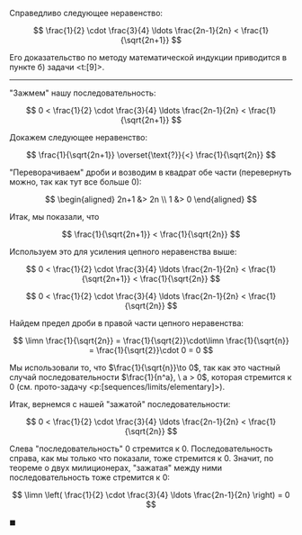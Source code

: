 Справедливо следующее неравенство:

$$ \frac{1}{2} \cdot \frac{3}{4} \ldots \frac{2n-1}{2n} < \frac{1}{\sqrt{2n+1}} $$

Его доказательство по методу математической индукции приводится в пункте б) задачи <t:[9]>.

---

"Зажмем" нашу последовательность:

$$ 0 < \frac{1}{2} \cdot \frac{3}{4} \ldots \frac{2n-1}{2n} < \frac{1}{\sqrt{2n+1}} $$

Докажем следующее неравенство:

$$ \frac{1}{\sqrt{2n+1}} \overset{\text{?}}{<} \frac{1}{\sqrt{2n}} $$

"Переворачиваем" дроби и возводим в квадрат обе части (перевернуть можно, так как тут все больше 0):

$$
\begin{aligned}
    2n+1 &> 2n
    \\
    1 &> 0
\end{aligned}
$$

Итак, мы показали, что

$$ \frac{1}{\sqrt{2n+1}} < \frac{1}{\sqrt{2n}} $$

Используем это для усиления цепного неравенства выше:

$$ 0 < \frac{1}{2} \cdot \frac{3}{4} \ldots \frac{2n-1}{2n} < \frac{1}{\sqrt{2n+1}} < \frac{1}{\sqrt{2n}} $$

$$ 0 < \frac{1}{2} \cdot \frac{3}{4} \ldots \frac{2n-1}{2n} < \frac{1}{\sqrt{2n}} $$

Найдем предел дроби в правой части цепного неравенства:

$$ \limn \frac{1}{\sqrt{2n}} = \frac{1}{\sqrt{2}}\cdot\limn \frac{1}{\sqrt{n}} = \frac{1}{\sqrt{2}}\cdot 0 = 0 $$

Мы использовали то, что $\frac{1}{\sqrt{n}}\to 0$, так как это частный случай последовательности $\frac{1}{n^a}, \ a > 0$, которая стремится к $0$ (см. прото-задачу <p:[sequences/limits/elementary]>).

Итак, вернемся с нашей "зажатой" последовательности:

$$ 0 < \frac{1}{2} \cdot \frac{3}{4} \ldots \frac{2n-1}{2n} < \frac{1}{\sqrt{2n}} $$

Слева "последовательность" $0$ стремится к $0$. Последовательность справа, как мы только что показали, тоже стремится к 0. Значит, по теореме о двух милиционерах, "зажатая" между ними последовательность тоже стремится к $0$:

$$ \limn \left( \frac{1}{2} \cdot \frac{3}{4} \ldots \frac{2n-1}{2n} \right) = 0 $$

$\blacksquare$